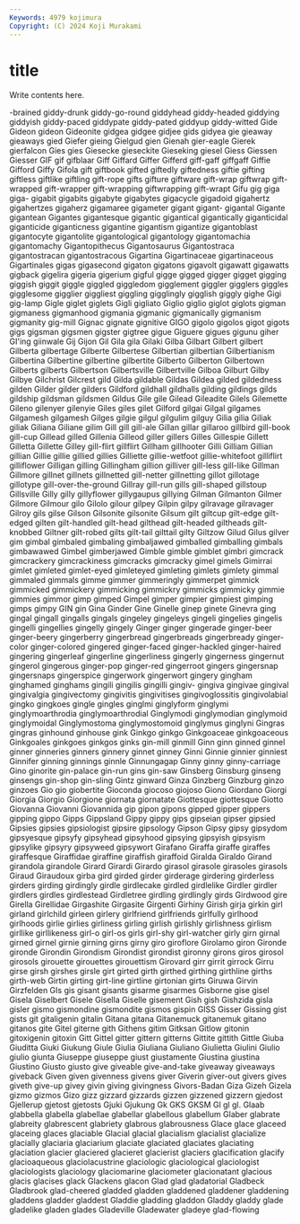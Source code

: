 ```yaml
---
Keywords: 4979 kojimura
Copyright: (C) 2024 Koji Murakami
---
```


# title

Write contents here.



-brained giddy-drunk giddy-go-round
giddyhead giddy-headed giddying giddyish giddy-paced giddypate giddy-pated giddyup giddy-witted Gide
Gideon gideon Gideonite gidgea gidgee gidjee gids gidyea gie gieaway
gieaways gied Giefer gieing Gielgud gien Gienah gier-eagle Gierek gierfalcon
Gies gies Giesecke gieseckite Gieseking giesel Giess Giessen Giesser GIF
gif gifblaar Giff Giffard Giffer Gifferd giff-gaff giffgaff Giffie Gifford
Giffy Gifola gift giftbook gifted giftedly giftedness giftie gifting giftless
giftlike giftling gift-rope gifts gifture giftware gift-wrap giftwrap gift-wrapped gift-wrapper
gift-wrapping giftwrapping gift-wrapt Gifu gig giga giga- gigabit gigabits gigabyte
gigabytes gigacycle gigadoid gigahertz gigahertzes gigaherz gigamaree gigameter gigant gigant-
gigantal Gigante gigantean Gigantes gigantesque gigantic gigantical gigantically giganticidal giganticide
giganticness gigantine gigantism gigantize gigantoblast gigantocyte gigantolite gigantological gigantology gigantomachia
gigantomachy Gigantopithecus Gigantosaurus Gigantostraca gigantostracan gigantostracous Gigartina Gigartinaceae gigartinaceous Gigartinales
gigas gigasecond gigaton gigatons gigavolt gigawatt gigawatts gigback gigelira gigeria
gigerium gigful gigge gigged gigger gigget gigging giggish giggit giggle
giggled giggledom gigglement giggler gigglers giggles gigglesome gigglier giggliest giggling
gigglingly gigglish giggly gighe Gigi gig-lamp Gigle giglet giglets Gigli
gigliato Giglio giglio giglot giglots gigman gigmaness gigmanhood gigmania gigmanic
gigmanically gigmanism gigmanity gig-mill Gignac gignate gignitive GIGO gigolo gigolos
gigot gigots gigs gigsman gigsmen gigster gigtree gigue Giguere gigues
gigunu giher GI'ing giinwale Gij Gijon Gil Gila gila Gilaki
Gilba Gilbart Gilbert gilbert Gilberta gilbertage Gilberte Gilbertese Gilbertian gilbertian
Gilbertianism Gilbertina Gilbertine gilbertine gilbertite Gilberto Gilberton Gilbertown Gilberts gilberts
Gilbertson Gilbertsville Gilbertville Gilboa Gilburt Gilby Gilbye Gilchrist Gilcrest gild
Gilda gildable Gildas Gildea gilded gildedness gilden Gilder gilder gilders
Gildford gildhall gildhalls gilding gildings gilds gildship gildsman gildsmen Gildus
Gile gile Gilead Gileadite Gilels Gilemette Gileno gilenyer gilenyie Giles
giles gilet Gilford gilgai Gilgal gilgames Gilgamesh gilgamesh Gilges gilgie
gilgul gilgulim gilguy Gilia gilia Giliak giliak Giliana Giliane gilim
Gill gill gill-ale Gillan gillar gillaroo gillbird gill-book gill-cup Gillead
gilled Gillenia Gilleod giller gillers Gilles Gillespie Gillett Gilletta Gillette
Gilley gill-flirt gillflirt Gillham gillhooter Gilli Gilliam Gillian gillian Gillie
gillie gillied gillies Gilliette gillie-wetfoot gillie-whitefoot gilliflirt gilliflower Gilligan gilling
Gillingham gillion gilliver gill-less gill-like Gillman Gillmore gillnet gillnets gillnetted
gill-netter gillnetting gillot gillotage gillotype gill-over-the-ground Gillray gill-run gills gill-shaped
gillstoup Gillsville Gilly gilly gillyflower gillygaupus gillying Gilman Gilmanton Gilmer
Gilmore Gilmour gilo Gilolo gilour gilpey Gilpin gilpy gilravage gilravager
Gilroy gils gilse Gilson Gilsonite gilsonite Gilsum gilt giltcup gilt-edge
gilt-edged gilten gilt-handled gilt-head gilthead gilt-headed giltheads gilt-knobbed Giltner gilt-robed
gilts gilt-tail gilttail gilty Giltzow Gilud Gilus gilver gim gimbal
gimbaled gimbaling gimbaljawed gimballed gimballing gimbals gimbawawed Gimbel gimberjawed Gimble
gimble gimblet gimbri gimcrack gimcrackery gimcrackiness gimcracks gimcracky gimel gimels
Gimirrai gimlet gimleted gimlet-eyed gimleteyed gimleting gimlets gimlety gimmal gimmaled
gimmals gimme gimmer gimmeringly gimmerpet gimmick gimmicked gimmickery gimmicking gimmickry
gimmicks gimmicky gimmie gimmies gimmor gimp gimped Gimpel gimper gimpier
gimpiest gimping gimps gimpy GIN gin Gina Ginder Gine Ginelle
ginep ginete Ginevra ging gingal gingall gingalls gingals gingeley gingeleys
gingeli gingelies gingelis gingelli gingellies gingelly gingely Ginger ginger gingerade
ginger-beer ginger-beery gingerberry gingerbread gingerbreads gingerbready ginger-color ginger-colored gingered ginger-faced
ginger-hackled ginger-haired gingering gingerleaf gingerline gingerliness gingerly gingerness gingernut gingerol
gingerous ginger-pop ginger-red gingerroot gingers gingersnap gingersnaps gingerspice gingerwork gingerwort
gingery gingham ginghamed ginghams gingili gingilis gingilli gingiv- gingiva gingivae
gingival gingivalgia gingivectomy gingivitis gingivitises gingivoglossitis gingivolabial gingko gingkoes gingle
gingles ginglmi ginglyform ginglymi ginglymoarthrodia ginglymoarthrodial Ginglymodi ginglymodian ginglymoid ginglymoidal
Ginglymostoma ginglymostomoid ginglymus ginglyni Gingras gingras ginhound ginhouse gink Ginkgo
ginkgo Ginkgoaceae ginkgoaceous Ginkgoales ginkgoes ginkgos ginks gin-mill ginmill Ginn
ginn ginned ginnel ginner ginneries ginners ginnery ginnet ginney Ginni
Ginnie ginnier ginniest Ginnifer ginning ginnings ginnle Ginnungagap Ginny ginny
ginny-carriage Gino ginorite gin-palace gin-run gins gin-saw Ginsberg Ginsburg ginseng
ginsengs gin-shop gin-sling Gintz ginward Ginza Ginzberg Ginzburg ginzo ginzoes
Gio gio giobertite Gioconda giocoso giojoso Giono Giordano Giorgi Giorgia
Giorgio Giorgione giornata giornatate Giottesque giottesque Giotto Giovanna Giovanni Giovannida
gip gipon gipons gipped gipper gippers gipping gippo Gipps Gippsland
Gippy gippy gips gipseian gipser gipsied Gipsies gipsies gipsiologist gipsire
gipsology Gipson Gipsy gipsy gipsydom gipsyesque gipsyfy gipsyhead gipsyhood gipsying
gipsyish gipsyism gipsylike gipsyry gipsyweed gipsywort Girafano Giraffa giraffe giraffes
giraffesque Giraffidae giraffine giraffish giraffoid Giralda Giraldo Girand girandola girandole
Girard Girardi Girardo girasol girasole girasoles girasols Giraud Giraudoux girba
gird girded girder girderage girdering girderless girders girding girdingly girdle
girdlecake girdled girdlelike Girdler girdler girdlers girdles girdlestead Girdletree girdling
girdlingly girds Girdwood gire Girella Girellidae Girgashite Girgasite Girgenti Girhiny
Girish girja girkin girl girland girlchild girleen girlery girlfriend girlfriends
girlfully girlhood girlhoods girlie girlies girliness girling girlish girlishly girlishness
girlism girllike girllikeness girl-o girl-os girls girl-shy girl-watcher girly girn
girnal girned girnel girnie girning girns girny giro giroflore Girolamo
giron Gironde gironde Girondin Girondism Girondist girondist gironny girons giros
girosol girosols girouette girouettes girouettism Girovard girr girrit girrock Girru
girse girsh girshes girsle girt girted girth girthed girthing girthline
girths girth-web Girtin girting girt-line girtline girtonian girts Giruwa Girvin
Girzfelden GIs gis gisant gisants gisarme gisarmes Gisborne gise gisel
Gisela Giselbert Gisele Gisella Giselle gisement Gish gish Gishzida gisla
gisler gismo gismondine gismondite gismos gispin GISS Gisser Gissing gist
gists git gitaligenin gitalin Gitana gitana Gitanemuck gitanemuk gitano gitanos
gite Gitel giterne gith Githens gitim Gitksan Gitlow gitonin gitoxigenin
gitoxin Gitt Gittel gitter gittern gitterns Gittite gittith Gittle Giuba
Giuditta Giuki Giukung Giule Giulia Giuliana Giuliano Giulietta Giulini Giulio
giulio giunta Giuseppe giuseppe giust giustamente Giustina giustina Giustino Giusto
giusto give giveable give-and-take giveaway giveaways giveback Given given givenness
givens giver Giverin giver-out givers gives giveth give-up givey givin
giving givingness Givors-Badan Giza Gizeh Gizela gizmo gizmos Gizo gizz
gizzard gizzards gizzen gizzened gizzern gjedost Gjellerup gjetost gjetosts Gjuki
Gjukung Gk GKS GKSM Gl gl gl. Glaab glabbella glabella
glabellae glabellar glabellous glabellum Glaber glabrate glabreity glabrescent glabriety glabrous
glabrousness Glace glace glaceed glaceing glaces glaciable Glacial glacial glacialism
glacialist glacialize glacially glaciaria glaciarium glaciate glaciated glaciates glaciating glaciation
glacier glaciered glacieret glacierist glaciers glacification glacify glacioaqueous glaciolacustrine glaciologic
glaciological glaciologist glaciologists glaciology glaciomarine glaciometer glacionatant glacious glacis glacises
glack Glackens glacon Glad glad gladatorial Gladbeck Gladbrook glad-cheered gladded
gladden gladdened gladdener gladdening gladdens gladder gladdest Gladdie gladding gladdon
Gladdy gladdy glade gladelike gladen glades Gladeville Gladewater gladeye glad-flowing
